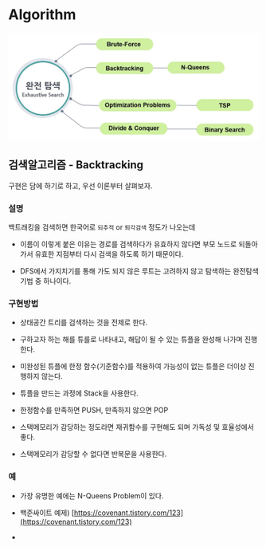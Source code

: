 # Algorithm

![완전검색](https://github.com/cookker/todayILearned/blob/master/algorithm/images/algo_map.jpg?raw=true)



## 검색알고리즘 - Backtracking

구현은 담에 하기로 하고, 우선 이론부터 살펴보자.

### 설명

백트래킹을 검색하면 한국어로 `되추적` or `퇴각검색` 정도가 나오는데

- 이름이 이렇게 붙은 이유는 경로를 검색하다가 유효하지 않다면 부모 노드로 되돌아가서 유효한 지점부터 다시 검색을 하도록 하기 때문이다.

- DFS에서 가지치기를 통해 가도 되지 않은 루트는 고려하지 않고 탐색하는 완전탐색 기법 중 하나이다.

### 구현방법

- 상태공간 트리를 검색하는 것을 전제로 한다.

- 구하고자 하는 해를 튜를로 나타내고, 해답이 될 수 있는 튜플을 완성해 나가며 진행한다.

- 미완성된 튜플에 한정 함수(기준함수)를 적용하여 가능성이 없는 튜플은 더이상 진행하지 않는다.

- 튜플을 만드는 과정에 Stack을 사용한다.

- 한정함수를 만족하면 PUSH, 만족하지 않으면 POP

- 스택메모리가 감당하는 정도라면 재귀함수를 구현해도 되며 가독성 및 효율성에서 좋다.

- 스택메모리가 감당할 수 없다면 반복문을 사용한다.

### 예

- 가장 유명한 예에는 N-Queens Problem이 있다.

- 백준싸이트 예제) [https://covenant.tistory.com/123](https://covenant.tistory.com/123)

- 
